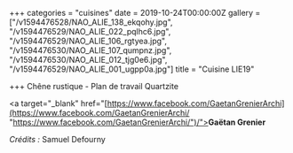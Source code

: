 +++
categories = "cuisines"
date = 2019-10-24T00:00:00Z
gallery = ["/v1594476528/NAO_ALIE_138_ekqohy.jpg", "/v1594476529/NAO_ALIE_022_pqlhc6.jpg", "/v1594476529/NAO_ALIE_106_rgtyea.jpg", "/v1594476530/NAO_ALIE_107_qumpnz.jpg", "/v1594476530/NAO_ALIE_012_tjg0e6.jpg", "/v1594476529/NAO_ALIE_001_ugpp0a.jpg"]
title = "Cuisine LIE19"

+++
Chêne rustique - Plan de travail Quartzite

<a target="_blank" href="[https://www.facebook.com/GaetanGrenierArchi](https://www.facebook.com/GaetanGrenierArchi/ "https://www.facebook.com/GaetanGrenierArchi/")/"><strong>Gaëtan Grenier</strong></a>

_Crédits :_ Samuel Defourny